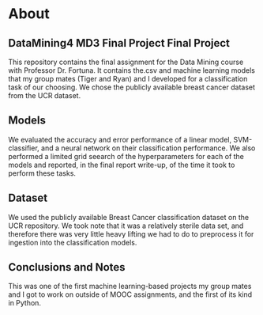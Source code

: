 # About 
## DataMining4 MD3 Final Project Final Project
This repository contains the final assignment for the Data Mining course with Professor Dr. Fortuna. It contains the.csv and machine learning models that my group mates (Tiger and Ryan) and I developed for a classification task of our choosing. We chose the publicly available breast cancer dataset from the UCR dataset.

## Models
We evaluated the accuracy and error performance of a linear model, SVM-classifier, and a neural network on their classification performance. We also performed a limited grid seearch of the hyperparameters for each of the models and reported, in the final report write-up, of the time it took to perform these tasks.

## Dataset
We used the publicly available Breast Cancer classification dataset on the UCR repository. We took note that it was a relatively sterile data set, and therefore there was very little heavy lifting we had to do to preprocess it for ingestion into the classification models.

## Conclusions and Notes
This was one of the first machine learning-based projects my group mates and I got to work on outside of MOOC assignments, and the first of its kind in Python.
